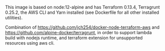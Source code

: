 This image is based on node:12-alpine and has Terraform 0.13.4, Terragrunt 0.25.2, the AWS CLI and Yarn installed (see Dockerfile for all other installed utilities).

Combination of https://github.com/jch254/docker-node-terraform-aws and https://github.com/alpine-docker/terragrunt, in order to support lambda build with nodejs runtime, and terraform extension for unsupported resources using aws cli.
